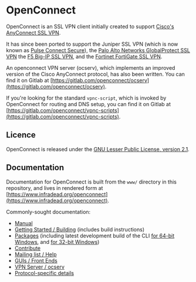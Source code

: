 # OpenConnect

OpenConnect is an SSL VPN client initially created to support [Cisco's AnyConnect SSL VPN](https://www.cisco.com/site/us/en/products/security/secure-client/index.html).

It has since been ported to support the Juniper SSL VPN (which is now known as [Pulse Connect Secure](https://www.ivanti.com/products/connect-secure-vpn)),
the [Palo Alto Networks GlobalProtect SSL VPN](https://www.paloaltonetworks.com/features/vpn)
the [F5 Big-IP SSL VPN](https://www.f5.com/products/big-ip-services),
and the [Fortinet FortiGate SSL VPN](https://www.fortinet.com/products/vpn).</p>

An openconnect VPN server (ocserv), which implements an improved version of the Cisco AnyConnect protocol, has also been written.
You can find it on Gitlab at [https://gitlab.com/openconnect/ocserv](https://gitlab.com/openconnect/ocserv).

If you're looking for the standard `vpnc-script`, which is invoked by OpenConnect for routing and DNS setup,
you can find it on Gitlab at [https://gitlab.com/openconnect/vpnc-scripts](https://gitlab.com/openconnect/vpnc-scripts).

## Licence

OpenConnect is released under the [GNU Lesser Public License, version 2.1](https://www.infradead.org/openconnect/licence.html).

## Documentation

Documentation for OpenConnect is built from the `www/` directory in this repository, and lives in rendered form at [https://www.infradead.org/openconnect](https://www.infradead.org/openconnect).

Commonly-sought documentation:

* [Manual](https://www.infradead.org/openconnect/manual.html)
* [Getting Started / Building](https://www.infradead.org/openconnect/building.html) (includes build instructions)
* [Packages](https://www.infradead.org/openconnect/packages.html)
   (including latest development build of the CLI [for 64-bit Windows](https://gitlab.com/openconnect/openconnect/-/jobs/artifacts/master/raw/openconnect-installer-MinGW64-GnuTLS.exe?job=MinGW64/GnuTLS),
   and [for 32-bit Windows](https://gitlab.com/openconnect/openconnect/-/jobs/artifacts/master/raw/openconnect-installer-MinGW32-GnuTLS.exe?job=MinGW32/GnuTLS))
* [Contribute](https://www.infradead.org/openconnect/contribute.html)
* [Mailing list / Help](https://www.infradead.org/openconnect/mail.html)
* [GUIs / Front Ends](https://www.infradead.org/openconnect/gui.html)
* [VPN Server / ocserv](https://www.infradead.org/ocserv/)
* [Protocol-specific details](https://www.infradead.org/openconnect/protocols.html)
